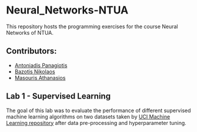 # Neural_Networks-NTUA
This repository hosts the programming exercises for the course Neural Networks of NTUA.

## Contributors:
- [Antoniadis Panagiotis](https://github.com/PanosAntoniadis)
- [Bazotis Nikolaos](https://github.com/Nick-Buzz)
- [Masouris Athanasios](https://github.com/ThanosM97)

## Lab 1 - Supervised Learning
The goal of this lab was to evaluate the performance of different supervised machine learning algorithms on two datasets taken by [UCI Machine Learning repository](https://archive.ics.uci.edu/ml/index.php) after data pre-processing and hyperparameter tuning.  
